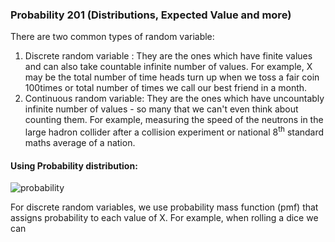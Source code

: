 ### Probability 201 (Distributions, Expected Value and more)

There are two common types of random variable:

1. Discrete random variable : They are the ones which have finite values and can also take countable infinite number of values. For example, X may be the total number of time heads turn up when we toss a fair coin 100times or total number of times we call our best friend in a month.
2. Continuous random variable: They are the ones which have uncountably infinite number of values - so many that we can't even think about counting them. For example, measuring the speed of the neutrons in the large hadron collider after a collision experiment or national 8<sup>th</sup> standard maths average of a nation.

#### Using Probability distribution:



![probability](/Users/saketsaurabh/Desktop/web/dist/blog-master/_posts/images/probability.jpg)

For discrete random variables, we use probability mass function (pmf) that assigns probability to each value of X. For example, when rolling a dice we can 